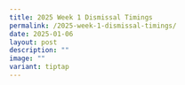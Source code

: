 ```yaml
---
title: 2025 Week 1 Dismissal Timings
permalink: /2025-week-1-dismissal-timings/
date: 2025-01-06
layout: post
description: ""
image: ""
variant: tiptap
---
```

<p></p>